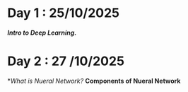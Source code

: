 # Day 1 : 25/10/2025
***Intro to Deep Learning.***

# Day 2 : 27 /10/2025
**What is Nueral Network?*
**Components of Nueral Network**
